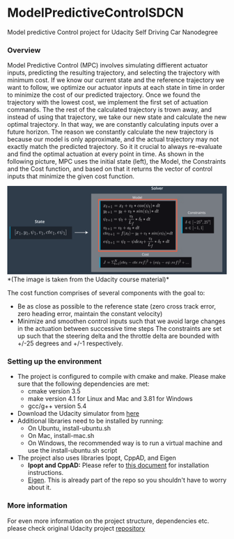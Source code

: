 # ModelPredictiveControlSDCN

Model predictive Control project for Udacity Self Driving Car Nanodegree

### Overview

Model Predictive Control (MPC) involves simulating diffierent actuator inputs, predicting the resulting trajectory, and selecting the trajectory with minimum cost. If we know our current state and the reference trajectory we want to follow, we optimize our actuator inputs at each state in time in order to minimize the cost of our predicted trajectory. 
Once we found the trajectory with the lowest cost, we implement the first set of actuation commands. The the rest of the calculated trajectory is trown away, and instead of using that trajectory, we take our new state and calculate the new optimal trajectory. In that way, we are constantly calculating inputs over a future horizon. The reason we constantly calculate the new trajectory is because our model is only approximate, and the actual trajectory may not exactly match the predicted trajectory. So it it crucial to always re-evaluate and find the optimal actuation at every point in time. 
As shown in the following picture, MPC uses the initial state (left), the Model, the Constraints and the Cost function, and based on that it returns the vector of control inputs that minimize the given cost function. 

<img src="images/MPC_loop.png" width="700" alt="MPC loop equations" />
*(The image is taken from the Udacity course material)*

The cost function comprises of several components with the goal to:
- Be as close as possible to the reference state (zero cross track error, zero heading error, maintain the constant velocity)
- Minimize and smoothen control inputs such that we avoid large changes in the actuation between successive time steps
The constraints are set up such that the steering delta and the throttle delta are bounded with +/-25 degrees and +/-1 respectively.

### 


### Setting up the environment 
- The project is configured to compile with cmake and make. Please make sure that the following dependencies are met:
   - cmake version 3.5
   - make version 4.1 for Linux and Mac and 3.81 for Windows
   - gcc/g++ version 5.4
- Download the Udacity simulator from [here](https://github.com/udacity/self-driving-car-sim/releases/)
- Additional libraries need to be installed by running:
   - On Ubuntu, install-ubuntu.sh 
   - On Mac, install-mac.sh
   - On Windows, the recommended way is to run a virtual machine and use the install-ubuntu.sh script
- The project also uses libraries Ipopt, CppAD, and Eigen 
   - **Ipopt and CppAD:** Please refer to [this document](https://github.com/udacity/CarND-MPC-Project/blob/master/install_Ipopt_CppAD.md) for installation instructions.
   - [Eigen](http://eigen.tuxfamily.org/index.php?title=Main_Page). This is already part of the repo so you shouldn't have to worry about it.
   
### More information
For even more information on the project structure, dependencies etc. please check original Udacity project [repository](https://github.com/udacity/CarND-MPC-Project)
